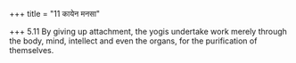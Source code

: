 +++
title = "11 कायेन मनसा"

+++
5.11 By giving up attachment, the yogis undertake work merely through
the body, mind, intellect and even the organs, for the purification of
themselves.
